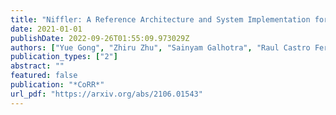 ```yaml
---
title: "Niffler: A Reference Architecture and System Implementation for View Discovery over Pathless Table Collections by Example"
date: 2021-01-01
publishDate: 2022-09-26T01:55:09.973029Z
authors: ["Yue Gong", "Zhiru Zhu", "Sainyam Galhotra", "Raul Castro Fernandez"]
publication_types: ["2"]
abstract: ""
featured: false
publication: "*CoRR*"
url_pdf: "https://arxiv.org/abs/2106.01543"
---
```



